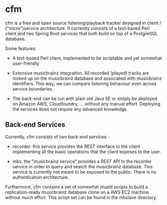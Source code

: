# cfm
cfm is a free and open source listening/playback tracker designed in client /
("micro")service architecture. It currently consists of a text-based Perl client
and two Spring Boot services that both build on top of a PostgreSQL database.

Some features:
* A text-based Perl client, implemented to be scriptable and yet somewhat
  user-friendly

* Extensive musicbrainz integration. All recorded (played) tracks are looked up
  on the musicbrainz database and associated with musicbrainz identifiers. This
  way, we can compare listening behaviour even across service boundaries.

* The back-end can be run with plain old Java SE or simply be deployed on Amazon
  AWS, Cloudfoundry, ... without any manual effort. Deploying the services does
  not require any advanced knowledge.

## Back-end Services

Currently, cfm consists of two back-end services
* recorder: this service provides the REST interface to the client implementing
  all the basic operations that the client exposes to the user.

* mbs: the "musicbrainz service" provides a REST API to the recorder service in
  order to query and search the musicbrainz database. This service is currently
  not meant to be exposed to the public. There is no authentication
  architecture.

Furthermore, cfm contains a set of somewhat stupid scripts to build a
replication-ready musicbrainz database clone on a AWS EC2 machine without much
effort. This script set can be found in the mbslave directory.
